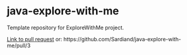 # java-explore-with-me
Template repository for ExploreWithMe project.

<html>
<head>
</head>
<body>
<a href="https://github.com/Sardiand/java-explore-with-me/pull/3">Link to pull request</a>
</body>
</html>
 or:
https://github.com/Sardiand/java-explore-with-me/pull/3 
